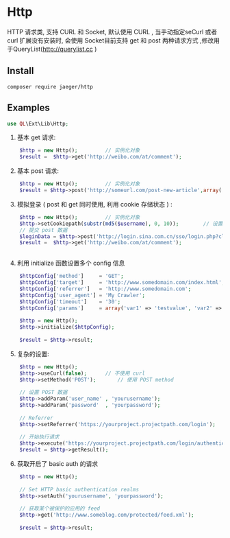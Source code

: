 # Http
HTTP 请求类, 支持 CURL 和 Socket, 默认使用 CURL , 当手动指定seCurl 或者 curl 扩展没有安装时, 会使用 Socket目前支持 get 和 post 两种请求方式
,修改用于QueryList(http://querylist.cc )

## Install
```
composer require jaeger/http
```
## Examples 
```php
use QL\Ext\Lib\Http;
```
1. 基本 get 请求: 
```php
    $http = new Http();         // 实例化对象
    $result =  $http->get('http://weibo.com/at/comment');
```
    
2. 基本 post 请求: 
```php
    $http = new Http();         // 实例化对象
    $result = $http->post('http://someurl.com/post-new-article',array('title'=>$title, 'body'=>$body) );
```
    
3. 模拟登录 ( post 和 get 同时使用, 利用 cookie 存储状态 ) : 
```php
    $http = new Http();         // 实例化对象
    $http->setCookiepath(substr(md5($username), 0, 10));        // 设置 cookie, 如果是多个用户请求的话
    // 提交 post 数据
    $loginData = $http->post('http://login.sina.com.cn/sso/login.php?client=ssologin.js(v1.3.19)', array('username'=>$username, 'loginPass'=>$password) );
    $result =  $http->get('http://weibo.com/at/comment');
    
```
    
4. 利用 initialize 函数设置多个 config 信息
```php
    $httpConfig['method']     = 'GET';
    $httpConfig['target']     = 'http://www.somedomain.com/index.html';
    $httpConfig['referrer']   = 'http://www.somedomain.com';
    $httpConfig['user_agent'] = 'My Crawler';
    $httpConfig['timeout']    = '30';
    $httpConfig['params']     = array('var1' => 'testvalue', 'var2' => 'somevalue');
    
    $http = new Http();
    $http->initialize($httpConfig);
    
    $result = $http->result;
```

5. 复杂的设置: 
```php
    $http = new Http();
    $http->useCurl(false);      // 不使用 curl
    $http->setMethod('POST');       // 使用 POST method
    
    // 设置 POST 数据
    $http->addParam('user_name' , 'yourusername');
    $http->addParam('password'  , 'yourpassword');
    
    // Referrer
    $http->setReferrer('https://yourproject.projectpath.com/login');
    
    // 开始执行请求
    $http->execute('https://yourproject.projectpath.com/login/authenticate');
    $result = $http->getResult();
```

6. 获取开启了 basic auth 的请求
```php
    $http = new Http();
    
    // Set HTTP basic authentication realms
    $http->setAuth('yourusername', 'yourpassword');
    
    // 获取某个被保护的应用的 feed
    $http->get('http://www.someblog.com/protected/feed.xml');
    
    $result = $http->result;
```



